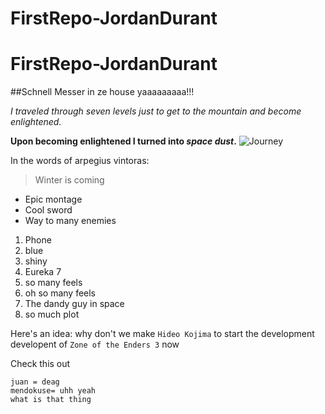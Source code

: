 # FirstRepo-JordanDurant
# FirstRepo-JordanDurant

##Schnell Messer in ze house yaaaaaaaaa!!!



*I traveled through seven levels just to get to the mountain and become enlightened.*

**Upon becoming enlightened I turned into _space_ _dust_.**
![Journey](http://go-grafix.com/data/wallpapers/25/journey-590855-1920x1080-hq-dsk-wallpapers.png)

In the words of arpegius vintoras:
>Winter is coming

* Epic montage
* Cool sword
* Way to many enemies

1. Phone
  1. blue
  2. shiny
2. Eureka 7
  1. so many feels 
  2. oh so many feels
3. The dandy guy in space
  1. so much plot 

Here's an idea: why don't we make `Hideo Kojima` to start the development developent of `Zone of the Enders 3` now

Check this out

```
juan = deag
mendokuse= uhh yeah
what is that thing
```
